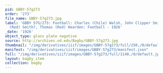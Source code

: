 ```yaml
---
pid: GBBY-57g273
order: '273'
file_name: GBBY-57g273.jpg
label: 'GBBY 57G/273: Football: Charles (Chile) Walsh, John Clipper Smith, Richard
  (Red) Smith?, Thomas (Red) Hearden: Football - 1926'
_date: '1926'
object_type: glass plate negative
source: http://archives.nd.edu/Bagby/GBBY-57g273.jpg
thumbnail: "/img/derivatives/iiif/images/GBBY-57g273/full/250,/0/default.jpg"
manifest: "/img/derivatives/iiif/images/GBBY-57g273/manifest.json"
full: "/img/derivatives/iiif/images/GBBY-57g273/full/1140,/0/default.jpg"
layout: bagby_item
collection: bagby
---
```

